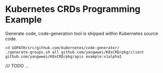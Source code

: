 # Kubernetes CRDs Programming Example

Generate code, code-generation tool is shipped within Kubernetes source code.
```
cd GOPATH/src/github.com/kubernetes/code-generator/
./generate-groups.sh all github.com/yangwwei/K8sCRD/pkg/client github.com/yangwwei/K8sCRD/pkg/apis example:v1alpha1
```

/// TODO ...
